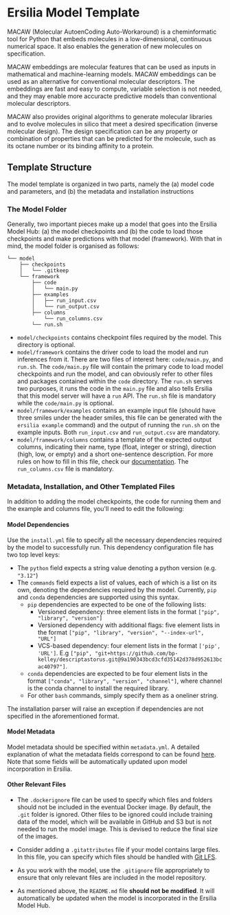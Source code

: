 # Ersilia Model Template

MACAW (Molecular AutoenCoding Auto-Workaround) is a cheminformatic tool for Python that embeds molecules in a low-dimensional, continuous numerical space. It also enables the generation of new molecules on specification.

MACAW embeddings are molecular features that can be used as inputs in mathematical and machine-learning models. MACAW embeddings can be used as an alternative for conventional molecular descriptors. The embeddings are fast and easy to compute, variable selection is not needed, and they may enable more accuracte predictive models than conventional molecular descriptors.

MACAW also provides original algorithms to generate molecular libraries and to evolve molecules in silico that meet a desired specification (inverse molecular design). The design specification can be any property or combination of properties that can be predicted for the molecule, such as its octane number or its binding affinity to a protein.

## Template Structure

The model template is organized in two parts, namely the (a) model code and parameters, and (b) the metadata and installation instructions

### The Model Folder

Generally, two important pieces make up a model that goes into the Ersilia Model Hub: (a) the model checkpoints and (b) the code to load those checkpoints and make predictions with that model (framework). With that in mind, the model folder is organised as follows:

```
└── model
    ├── checkpoints
    │   └── .gitkeep
    └── framework
        ├── code
        │   └── main.py
        ├── examples
        │   ├── run_input.csv
        │   └── run_output.csv
        ├── columns
            └── run_columns.csv
        └── run.sh
```
- `model/checkpoints` contains checkpoint files required by the model. This directory is optional.
- `model/framework` contains the driver code to load the model and run inferences from it. There are two files of interest here: `code/main.py`, and `run.sh`. The `code/main.py` file will contain the primary code to load model checkpoints and run the model, and can obviously refer to other files and packages contained within the `code` directory. The `run.sh` serves two purposes, it runs the code in the `main.py` file and also tells Ersilia that this model server will have a `run` API. The `run.sh` file is mandatory while the `code/main.py` is optional.
- `model/framework/examples` contains an example input file (should have three smiles under the header smiles, this file can be generated with the `ersilia example` command) and the output of running the `run.sh` on the example inputs. Both `run_input.csv` and `run_output.csv` are mandatory.
- `model/framework/columns` contains a template of the expected output columns, indicating their name, type (float, integer or string), direction (high, low, or empty) and a short one-sentence description. For more rules on how to fill in this file, check our [documentation](https://ersilia.gitbook.io/ersilia-book/ersilia-model-hub/model-contribution/model-template). The `run_columns.csv` file is mandatory.

### Metadata, Installation, and Other Templated Files

In addition to adding the model checkpoints, the code for running them and the example and columns file, you'll need to edit the following:

#### Model Dependencies

Use the `install.yml` file to specify all the necessary dependencies required by the model to successfully run. This dependency configuration file has two top level keys:

- The `python` field expects a string value denoting a python version (e.g. `"3.12"`)
- The `commands` field expects a list of values, each of which is a list on its own, denoting the dependencies required by the model. Currently, `pip` and `conda` dependencies are supported using this syntax. 
    - `pip` dependencies are expected to be one of the following lists:
        -  Versioned dependency: three element lists in the format `["pip", "library", "version"]`
        - Versioned dependency with additional flags: five element lists in the format `["pip", "library", "version", "--index-url", "URL"]`
        - VCS-based dependency: four element lists in the format `['pip', 'URL']`. E.g `["pip", "git+https://github.com/bp-kelley/descriptastorus.git@9a190343bcd3cfd35142d378d952613bcac40797"]`.
    - `conda` dependencies are expected to be four element lists in the format `["conda", "library", "version", "channel"]`, where channel is the conda channel to install the required library.
    - For other `bash` commands, simply specify them as a oneliner string.

The installation parser will raise an exception if dependencies are not specified in the aforementioned format.

#### Model Metadata

Model metadata should be specified within `metadata.yml`. A detailed explanation of what the metadata fields correspond to can be found [here](https://ersilia.gitbook.io/ersilia-book/ersilia-model-hub/incorporate-models/model-template). Note that some fields will be automatically updated upon model incorporation in Ersilia.

#### Other Relevant Files

* The `.dockerignore` file can be used to specify which files and folders should not be included in the eventual Docker image. By default, the `.git` folder is ignored. Other files to be ignored could include training data of the model, which will be available in GitHub and S3 but is not needed to run the model image. This is devised to reduce the final size of the images.

* Consider adding a `.gitattributes` file if your model contains large files. In this file, you can specify which files should be handled with [Git LFS](https://git-lfs.com/).

* As you work with the model, use the `.gitignore` file appropriately to ensure that only relevant files are included in the model repository.

* As mentioned above, the `README.md` file **should not be modified**. It will automatically be updated when the model is incorporated in the Ersilia Model Hub.
